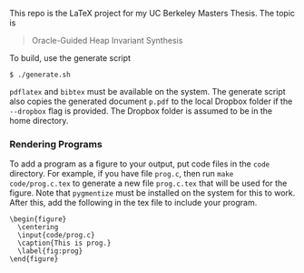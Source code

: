 This repo is the LaTeX project for my UC Berkeley Masters Thesis. The topic is

> Oracle-Guided Heap Invariant Synthesis

To build, use the generate script

```
$ ./generate.sh
```

`pdflatex` and `bibtex` must be available on the system. The generate script also copies the generated document `p.pdf` to the local Dropbox folder if the `--dropbox` flag is provided. The Dropbox folder is assumed to be in the home directory.

### Rendering Programs

To add a program as a figure to your output, put code files in the `code` directory. For example, if you have file `prog.c`, then run `make code/prog.c.tex` to generate a new file `prog.c.tex` that will be used for the figure. Note that `pygmentize` must be installed on the system for this to work. After this, add the following in the tex file to include your program.

```
\begin{figure}
  \centering
  \input{code/prog.c}
  \caption{This is prog.}
  \label{fig:prog}
\end{figure}
```